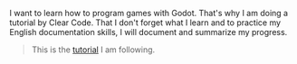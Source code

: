 I want to learn how to program games with Godot. That's why I am doing a tutorial by Clear Code. That I don't forget what I learn and to practice my English documentation skills, I will document and summarize my progress. 

> This is the [tutorial](https://youtu.be/nAh_Kx5Zh5Q) I am following. 
